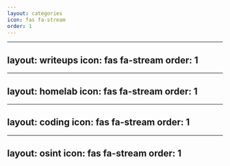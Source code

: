 ```yaml
---
layout: categories
icon: fas fa-stream
order: 1
---
```


---
layout: writeups
icon: fas fa-stream
order: 1
---

---
layout: homelab
icon: fas fa-stream
order: 1
---

---
layout: coding
icon: fas fa-stream
order: 1
---

---
layout: osint
icon: fas fa-stream
order: 1
---